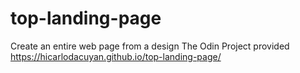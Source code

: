 # top-landing-page
Create an entire web page from a design The Odin Project provided
https://hicarlodacuyan.github.io/top-landing-page/
